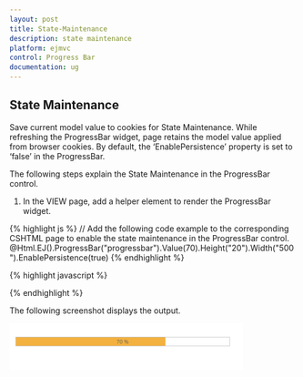 ```yaml
---
layout: post
title: State-Maintenance
description: state maintenance
platform: ejmvc
control: Progress Bar
documentation: ug
---
```


## State Maintenance

Save current model value to cookies for State Maintenance. While refreshing the ProgressBar widget, page retains the model value applied from browser cookies. By default, the ‘EnablePersistence’ property is set to ‘false’ in the ProgressBar.

The following steps explain the State Maintenance in the ProgressBar control.

1. In the VIEW page, add a helper element to render the ProgressBar widget.


{% highlight js %}
// Add the following code example to the corresponding CSHTML page to enable the state maintenance in the ProgressBar control.
@Html.EJ().ProgressBar("progressbar").Value(70).Height("20").Width("500").EnablePersistence(true)
{% endhighlight %}

{% highlight javascript %}
<script>
	var progress;
	$(document).ready(function () {
	progress = $("#progressbar").data("ejProgressBar");
	progress.setModel({ text: progress.getValue() + " %"});
	});
</script>      
{% endhighlight %}




The following screenshot displays the output.

![](State-Maintenance_images/State-Maintenance_img1.png)



